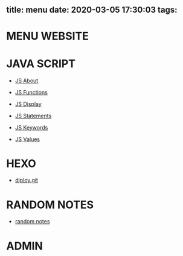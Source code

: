 title: menu
date: 2020-03-05 17:30:03
tags:
---
# MENU WEBSITE


# JAVA SCRIPT
- [JS About](/mysite/about/)

- [JS Functions](/mysite/functions/)

- [JS Display](/mysite/display/)

- [JS Statements](/mysite/statements/)

- [JS Keywords](/mysite/keywords/)
- [JS Values](/mysite/values)
# HEXO
- [diploy.git](/mysite/deploy.git)

# RANDOM NOTES 
- [random notes](/mysite/randomNotes)




 
# ADMIN
